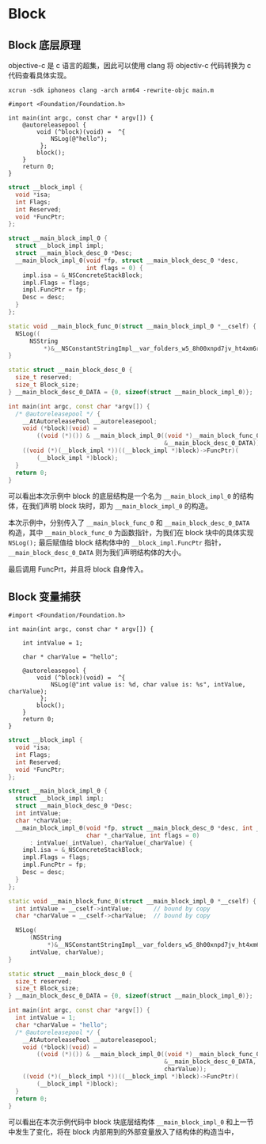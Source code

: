 # Block

## Block 底层原理

objective-c 是 c 语言的超集，因此可以使用 clang 将 objectiv-c 代码转换为 c 代码查看具体实现。

`xcrun -sdk iphoneos clang -arch arm64 -rewrite-objc main.m`

```objc
#import <Foundation/Foundation.h>

int main(int argc, const char * argv[]) {
    @autoreleasepool {
        void (^block)(void) =  ^{
            NSLog(@"hello");
         };
        block();
    }
    return 0;
}
```
```cpp
struct __block_impl {
  void *isa;
  int Flags;
  int Reserved;
  void *FuncPtr;
};

struct __main_block_impl_0 {
  struct __block_impl impl;
  struct __main_block_desc_0 *Desc;
  __main_block_impl_0(void *fp, struct __main_block_desc_0 *desc,
                      int flags = 0) {
    impl.isa = &_NSConcreteStackBlock;
    impl.Flags = flags;
    impl.FuncPtr = fp;
    Desc = desc;
  }
};

static void __main_block_func_0(struct __main_block_impl_0 *__cself) {
  NSLog((
      NSString
          *)&__NSConstantStringImpl__var_folders_w5_8h00xnpd7jv_ht4xm6r1n7_80000gn_T_main_5d448c_mii_0);
}

static struct __main_block_desc_0 {
  size_t reserved;
  size_t Block_size;
} __main_block_desc_0_DATA = {0, sizeof(struct __main_block_impl_0)};

int main(int argc, const char *argv[]) {
  /* @autoreleasepool */ {
    __AtAutoreleasePool __autoreleasepool;
    void (*block)(void) =
        ((void (*)()) & __main_block_impl_0((void *)__main_block_func_0,
                                            &__main_block_desc_0_DATA));
    ((void (*)(__block_impl *))((__block_impl *)block)->FuncPtr)(
        (__block_impl *)block);
  }
  return 0;
}
```
可以看出本次示例中 block 的底层结构是一个名为 `__main_block_impl_0` 的结构体，在我们声明 block 块时，即为 `__main_block_impl_0` 的构造。

本次示例中，分别传入了 `__main_block_func_0` 和 `__main_block_desc_0_DATA` 构造，其中 `__main_block_func_0` 为函数指针，为我们在 block 块中的具体实现 `NSLog();` 最后赋值给 block 结构体中的 `__block_impl.FuncPtr` 指针，`__main_block_desc_0_DATA` 则为我们声明结构体的大小。

最后调用 FuncPrt，并且将 block 自身传入。

## Block 变量捕获

```objc
#import <Foundation/Foundation.h>

int main(int argc, const char * argv[]) {
    
    int intValue = 1;
    
    char * charValue = "hello";
    
    @autoreleasepool {
        void (^block)(void) =  ^{
            NSLog(@"int value is: %d, char value is: %s", intValue, charValue);
         };
        block();
    }
    return 0;
}
```
```cpp
struct __block_impl {
  void *isa;
  int Flags;
  int Reserved;
  void *FuncPtr;
};

struct __main_block_impl_0 {
  struct __block_impl impl;
  struct __main_block_desc_0 *Desc;
  int intValue;
  char *charValue;
  __main_block_impl_0(void *fp, struct __main_block_desc_0 *desc, int _intValue,
                      char *_charValue, int flags = 0)
      : intValue(_intValue), charValue(_charValue) {
    impl.isa = &_NSConcreteStackBlock;
    impl.Flags = flags;
    impl.FuncPtr = fp;
    Desc = desc;
  }
};

static void __main_block_func_0(struct __main_block_impl_0 *__cself) {
  int intValue = __cself->intValue;      // bound by copy
  char *charValue = __cself->charValue;  // bound by copy

  NSLog(
      (NSString
           *)&__NSConstantStringImpl__var_folders_w5_8h00xnpd7jv_ht4xm6r1n7_80000gn_T_main_8c666d_mii_0,
      intValue, charValue);
}

static struct __main_block_desc_0 {
  size_t reserved;
  size_t Block_size;
} __main_block_desc_0_DATA = {0, sizeof(struct __main_block_impl_0)};

int main(int argc, const char *argv[]) {
  int intValue = 1;
  char *charValue = "hello";
  /* @autoreleasepool */ {
    __AtAutoreleasePool __autoreleasepool;
    void (*block)(void) =
        ((void (*)()) & __main_block_impl_0((void *)__main_block_func_0,
                                            &__main_block_desc_0_DATA, intValue,
                                            charValue));
    ((void (*)(__block_impl *))((__block_impl *)block)->FuncPtr)(
        (__block_impl *)block);
  }
  return 0;
}
```
可以看出在本次示例代码中 block 块底层结构体 `__main_block_impl_0` 和上一节中发生了变化，将在 block 内部用到的外部变量放入了结构体的构造当中，